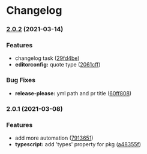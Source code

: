 # Changelog

### [2.0.2](https://www.github.com/typescord/mrm-preset/compare/v2.0.1...v2.0.2) (2021-03-14)


### Features

* changelog task ([29fd4be](https://www.github.com/typescord/mrm-preset/commit/29fd4be60ffc47bf65038a13cd92c89c644c031e))
* **editorconfig:** quote type ([2061cff](https://www.github.com/typescord/mrm-preset/commit/2061cff91fd25c127e4bf8177086ae7319190507))


### Bug Fixes

* **release-please:** yml path and pr title ([60ff808](https://www.github.com/typescord/mrm-preset/commit/60ff808b12396107bbd826a9fb2497b843e19790))

### 2.0.1 (2021-03-08)


### Features

* add more automation ([7913651](https://www.github.com/typescord/mrm-preset/commit/79136510f2b2283fd52d79e5c772e7d54267a5ae))
* **typescript:** add 'types' property for pkg ([a48355f](https://www.github.com/typescord/mrm-preset/commit/a48355fe7f605f67133670e629d091989e1ffbb5))
